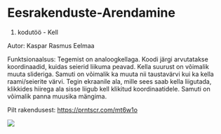 # Eesrakenduste-Arendamine
1. kodutöö - Kell

Autor: Kaspar Rasmus Eelmaa

Funktsionaalsus: Tegemist on analoogkellaga. Koodi järgi arvutatakse koordinaadid, kuidas seierid liikuma peavad.
Kella suurust on võimalik muuta slideriga. Samuti on võimalik ka muuta nii taustavärvi kui ka kella raami/seierite värvi.
Tegin ekraanile ala, mille sees saab kella liigutada, klikkides hiirega ala sisse liigub kell klikitud koordinaatidele.
Samuti on võimalik panna muusika mängima.

Pilt rakendusest: https://prntscr.com/mt6w1o

<img src="https://prntscr.com/mt6w1o">
